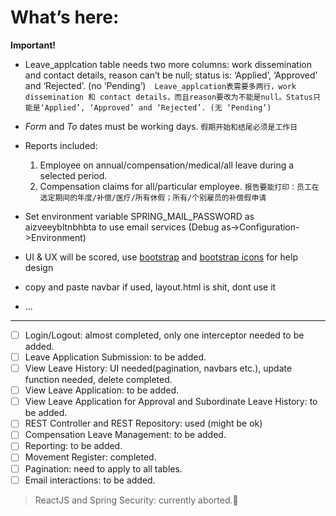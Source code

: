 # What’s here:

**Important!**

* Leave_applcation table needs two more columns: work dissemination and contact details, reason can’t be null; status is: ‘Applied’, ‘Approved’ and ‘Rejected’. (no ‘Pending’)`  Leave_applcation表需要多两行，work dissemination 和 contact details，而且reason要改为不能是null。Status只能是‘Applied’, ‘Approved’ and ‘Rejected’. (无 ‘Pending’)`
* *Form* and *To* dates must be working days.
  `假期开始和结尾必须是工作日`
* Reports included:
  
  1. Employee on annual/compensation/medical/all leave during a selected period.
  2. Compensation claims for all/particular employee.
     `报告要能打印：员工在选定期间的年度/补偿/医疗/所有休假；所有/个别雇员的补偿假申请`
* Set environment variable SPRING_MAIL_PASSWORD as aizveeybltnbhbta to use email services (Debug as->Configuration->Environment)
* UI & UX will be scored, use [bootstrap](https://getbootstrap.com/docs/5.3/getting-started/introduction/) and [bootstrap icons](https://icons.getbootstrap.com/) for help design
* copy and paste navbar if used, layout.html is shit, dont use it
* ...

---

* [ ] Login/Logout: almost completed, only one interceptor needed to be added.
* [ ] Leave Application Submission: to be added.
* [ ] View Leave History: UI needed(pagination, navbars etc.), update function needed, delete completed.
* [ ] View Leave Application: to be added.
* [ ] View Leave Application for Approval and Subordinate Leave History: to be added.
* [ ] REST Controller and REST Repository: used (might be ok)
* [ ] Compensation Leave Management: to be added.
* [ ] Reporting: to be added.
* [ ] Movement Register: completed.
* [ ] Pagination: need to apply to all tables.
* [ ] Email interactions: to be added.

> ReactJS and Spring Security: currently aborted.👀️ 

